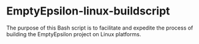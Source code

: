 # EmptyEpsilon-linux-buildscript
The purpose of this Bash script is to facilitate and expedite the process of building the EmptyEpsilon project on Linux platforms.
